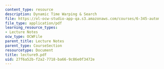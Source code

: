 ```yaml
---
content_type: resource
description: Dynamic Time Warping & Search
file: https://ol-ocw-studio-app-qa.s3.amazonaws.com/courses/6-345-automatic-speech-recognition-spring-2003/27f6a52bf2a27718ba669c86e0f3472e_lecture9.pdf
file_type: application/pdf
learning_resource_types:
- Lecture Notes
ocw_type: OCWFile
parent_title: Lecture Notes
parent_type: CourseSection
resourcetype: Document
title: lecture9.pdf
uid: 27f6a52b-f2a2-7718-ba66-9c86e0f3472e
---
```

